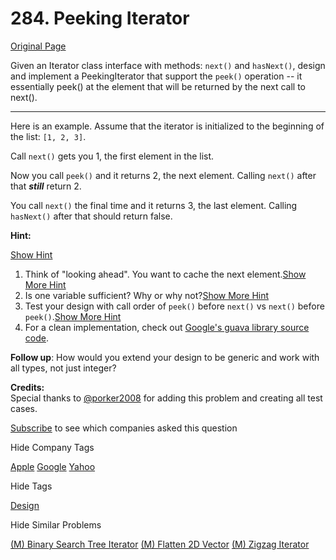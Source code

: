 # 284. Peeking Iterator

[Original Page](https://leetcode.com/problems/peeking-iterator/)

Given an Iterator class interface with methods: `next()` and `hasNext()`, design and implement a PeekingIterator that support the `peek()` operation -- it essentially peek() at the element that will be returned by the next call to next().

* * *

Here is an example. Assume that the iterator is initialized to the beginning of the list: `[1, 2, 3]`.

Call `next()` gets you 1, the first element in the list.

Now you call `peek()` and it returns 2, the next element. Calling `next()` after that _**still**_ return 2.

You call `next()` the final time and it returns 3, the last element. Calling `hasNext()` after that should return false.

**Hint:**

[Show Hint](#)

1.  Think of "looking ahead". You want to cache the next element.[Show More Hint](#)
2.  Is one variable sufficient? Why or why not?[Show More Hint](#)
3.  Test your design with call order of `peek()` before `next()` vs `next()` before `peek()`.[Show More Hint](#)
4.  For a clean implementation, check out [Google's guava library source code](https://github.com/google/guava/blob/703ef758b8621cfbab16814f01ddcc5324bdea33/guava-gwt/src-super/com/google/common/collect/super/com/google/common/collect/Iterators.java#L1125).

**Follow up**: How would you extend your design to be generic and work with all types, not just integer?

**Credits:**  
Special thanks to [@porker2008](https://leetcode.com/discuss/user/porker2008) for adding this problem and creating all test cases.

<div>

[Subscribe](/subscribe/) to see which companies asked this question

</div>

<div>

<div id="company_tags" class="btn btn-xs btn-warning">Hide Company Tags</div>

<span class="hidebutton" style="display: inline;">[Apple](/company/apple/) [Google](/company/google/) [Yahoo](/company/yahoo/)</span></div>

<div>

<div id="tags" class="btn btn-xs btn-warning">Hide Tags</div>

<span class="hidebutton" style="display: inline;">[Design](/tag/design/)</span></div>

<div>

<div id="similar" class="btn btn-xs btn-warning">Hide Similar Problems</div>

<span class="hidebutton" style="display: inline;">[(M) Binary Search Tree Iterator](/problems/binary-search-tree-iterator/) [(M) Flatten 2D Vector](/problems/flatten-2d-vector/) [(M) Zigzag Iterator](/problems/zigzag-iterator/)</span></div>